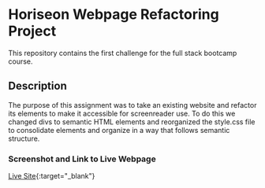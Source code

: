 # Horiseon Webpage Refactoring Project

This repository contains the first challenge for the full stack bootcamp course.

## Description

The purpose of this assignment was to take an existing website and refactor its elements to make it accessible for screenreader use. To do this we changed divs to semantic HTML elements and reorganized the style.css file to consolidate elements and organize in a way that follows semantic structure.

### Screenshot and Link to Live Webpage

[Live Site](https://nihsad.github.io/horiseon-refactor/){:target="_blank"}
